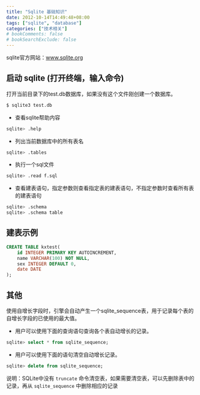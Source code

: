 ```yaml
---
title: "Sqlite 基础知识"
date: 2012-10-14T14:49:48+08:00
tags: ["sqlite", "database"]
categories: ["技术相关"]
# bookComments: false
# bookSearchExclude: false
---
```


sqlite官方网站：<a href="http://www.sqlite.org" target="_blank">www.sqlite.org</a>

## 启动 sqlite (打开终端，输入命令)
打开当前目录下的test.db数据库，如果没有这个文件刚创建一个数据库。
```bash
$ sqlite3 test.db
```
    

- 查看sqlite帮助内容
```bash
sqlite> .help
```

- 列出当前数据库中的所有表名
```bash
sqlite> .tables
```

- 执行一个sql文件
```bash
sqlite> .read f.sql
```

- 查看建表语句，指定参数则查看指定表的建表语句，不指定参数时查看所有表的建表语句
```bash
sqlite> .schema
sqlite> .schema table
```


## 建表示例
```sql
CREATE TABLE kxtest(
    id INTEGER PRIMARY KEY AUTOINCREMENT, 
    name VARCHAR(100) NOT NULL,
    sex INTEGER DEFAULT 0,
    date DATE
);
```
    
## 其他
使用自增长字段时，引擎会自动产生一个sqlite_sequence表，用于记录每个表的自增长字段的已使用的最大值。

- 用户可以使用下面的查询语句查询各个表自动增长的记录。
```sql
sqlite> select * from sqlite_sequence;
```
    

- 用户可以使用下面的语句清空自动增长记录。
```sql
sqlite> delete from sqlite_sequence;
```

说明：SQLite中没有 `truncate` 命令清空表，如果需要清空表，可以先删除表中的记录，再从 `sqlite_sequence` 中删除相应的记录

